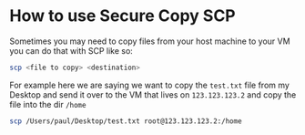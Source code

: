 # How to use Secure Copy SCP

Sometimes you may need to copy files from your host machine to your VM you can
do that with SCP like so:

```bash
scp <file to copy> <destination>
```

For example here we are saying we want to copy the `test.txt` file from my
Desktop and send it over to the VM that lives on `123.123.123.2` and copy the
file into the dir `/home`

```bash
scp /Users/paul/Desktop/test.txt root@123.123.123.2:/home
```
